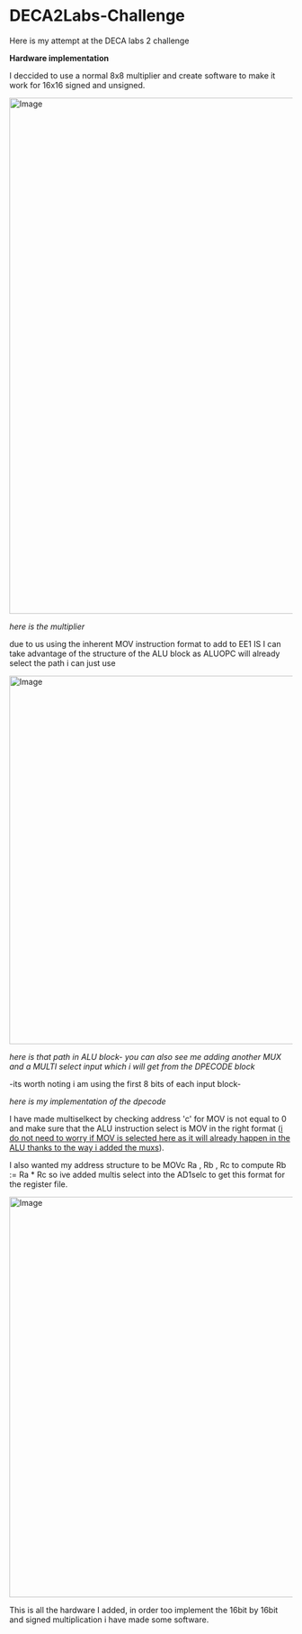 # DECA2Labs-Challenge
Here is my attempt at the DECA labs 2 challenge

**Hardware implementation**

I deccided to use a normal 8x8 multiplier and create software to make it work for 16x16 signed and unsigned.

<img width="916" alt="Image" src="https://github.com/user-attachments/assets/3581ddd8-cc45-4cde-847d-bd6d60c9b20d" />

*here is the multiplier*

due to us using the inherent MOV instruction format to add to EE1 IS I can take advantage of the structure of the ALU block as ALUOPC will already select the path i can just use

<img width="654" alt="Image" src="https://github.com/user-attachments/assets/0d8f04fc-e311-46f3-b7ec-2df55a438b0b" />

*here is that path in ALU block- you can also see me adding another MUX and a MULTI select input which i will get from the DPECODE block*

-its worth noting i am using the first 8 bits of each input block-



*here is my implementation of the dpecode*

I have made multiselkect by checking address 'c' for MOV is not equal to 0 and make sure that the ALU instruction select is MOV in the right format (<ins>i do not need to worry if MOV is selected here as it will already happen in the ALU thanks to the way i added the muxs</ins>).

I also wanted my address structure to be MOVc Ra , Rb , Rc to compute Rb := Ra * Rc so ive added multis select into the AD1selc to get this format for the register file.

<img width="711" alt="Image" src="https://github.com/user-attachments/assets/2b085b74-3e38-4333-98df-eaf2aba5e042" />

This is all the hardware I added, in order too implement the 16bit by 16bit and signed multiplication i have made some software.
